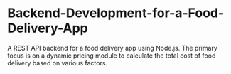 # Backend-Development-for-a-Food-Delivery-App
A REST API backend for a food delivery app using Node.js. The primary focus is on a dynamic pricing module to calculate the total cost of food delivery based on various factors.
